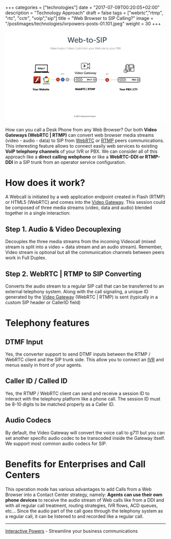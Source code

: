 +++
categories = ["technologies"]
date = "2017-07-09T00:20:05+02:00"
description = "Technology Approach"
draft = false
tags = ["webrtc","rtmp", "rtc", "cctr", "voip","sip"]
title = "Web Browser to SIP Calling?"
image = "/postimages/technologies/ivrpowers-posts-01.101.jpeg"
weight = 30
+++

![Webcall SIP](/postimages/technologies/ivrpowers-posts-01.110.jpeg)

How can you call a Desk Phone from any Web Browser? Our both **Video Gateways (WebRTC | RTMP)** can convert web browser media streams (video - audio - data) to SIP from [WebRTC](http://blog.ivrpowers.com/post/technologies/what-is-webrtc/) or [RTMP](http://blog.ivrpowers.com/post/technologies/what-is-rtmp/) peers communications. This interesting feature allows to connect easily web services to existing **VoIP telephony channels** of your IVR or PBX. We can consider all of this approach like a **direct calling webphone** or like a **WebRTC-DDI or RTMP-DDI** in a SIP trunk from an operator service configuration. 

# How does it work?

A Webcall is initiated by a web application endpoint created in Flash (RTMP) or HTML5 (WebRTC) and comes into the [Video Gateway](http://www.ivrpowers.com/videortc/). This session could be composed of three media streams (video, data and audio) blended together in a single interaction:

## Step 1. Audio & Video Decouplexing
Decouples the three media streams from the incoming Videocall (mixed stream is split into a video + data stream and an audio stream). Remember, Video stream is optional but all the communication channels between peers work in Full Duplex.

## Step 2. WebRTC | RTMP to SIP Converting
Converts the audio stream to a regular SIP call that can be transferred to an external telephony system. Along with the call signaling, a unique ID generated by the [Video Gateway](http://www.ivrpowers.com/videortc/) (WebRTC | RTMP) is sent (typically in a custom SIP header or CallerID field)

# Telephony features

## DTMF Input
Yes, the converter support to send DTMF inputs between the RTMP / WebRTC client and the SIP trunk side. This allow you to connect an [IVR](http://blog.ivrpowers.com/post/technologies/what-is-ivr/) and menus easily in front of your agents.

## Caller ID / Called ID
Yes, the RTMP / WebRTC client can send and receive a session ID to interact with the telephony platform like a phone call. The session ID must be 8-10 digits to be matched properly as a Caller ID.

## Audio Codecs
By default, the Video Gateway will convert the voice call to g711 but you can set another specific audio codec to be transcoded inside the Gateway itself. We support most common audio codecs for SIP.

# Benefits for Enterprises and Call Centers

This operation mode has various advantages to add Calls from a Web Browser into a Contact Center strategy, namely: **Agents can use their own phone devices** to receive the audio stream of Web calls like from a DDI and with all regular call treatment, routing strategies, IVR flows, ACD queues, etc... Since the audio part of the call goes through the telephony system as a regular call, it can be listened to and recorded like a regular call.

---
[Interactive Powers](http://www.ivrpowers.com/) - Streamline your business communications
